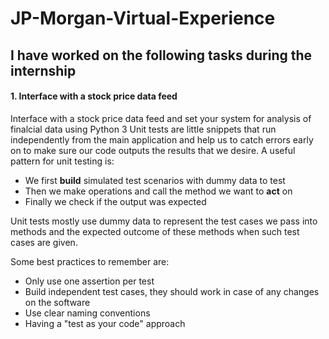 # JP-Morgan-Virtual-Experience

## I have worked on the following tasks during the internship
#### 1. Interface with a stock price data feed 

Interface with a stock price data feed and set your system for analysis of finalcial data using Python 3
Unit tests are little snippets that run independently from the main application and help us to catch errors early on to make sure our code outputs the results that we desire.
A useful pattern for unit testing is:
- We first **build** simulated test scenarios with dummy data to test
- Then we make operations and call the method we want to **act** on
- Finally we check if the output was expected

Unit tests mostly use dummy data to represent the test cases we pass into methods and the expected outcome of these methods when such test cases are given. 

Some best practices to remember are:

- Only use one assertion per test
- Build independent test cases, they should work in case of any changes on the software
- Use clear naming conventions
- Having a "test as your code" approach
